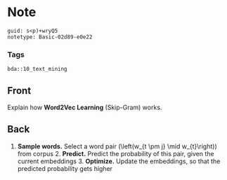 # Note
```
guid: s<p)+wryQ5
notetype: Basic-02d89-e0e22
```

### Tags
```
bda::10_text_mining
```

## Front
Explain how <b>Word2Vec Learning</b> (Skip-Gram) works.

## Back
1. <b>Sample words.</b> Select a word pair \(\left(w_{t \pm j} \mid
w_{t}\right)\) from corpus 2. <b>Predict.</b> Predict the
probability of this pair, given the current embeddings 3.
<b>Optimize.</b> Update the embeddings, so that the predicted
probability gets higher
